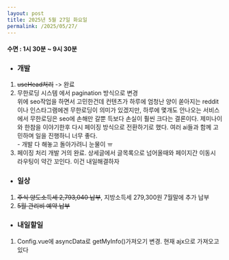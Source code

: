 ```yaml
---
layout: post
title: 2025년 5월 27일 화요일
permalink: /2025/05/27/
---
```

#### 수면 : 1시 30분 ~ 9시 30분
* ### 개발
1. ~~useHead처리~~ -> 완료
1. 무한로딩 시스템 에서 pagination 방식으로 변경<br>위에 seo작업을 하면서 고민한건데 컨텐츠가 하루에 엄청난 양이 쏟아지는 reddit이나 인스타그램에겐 무한로딩이 의미가 있겠지만, 하루에 몇개도 안나오는 서비스에서 무한로딩은 seo에 손해만 갈뿐 득보다 손실이 훨씬 크다는 결론이다. 제미나이와 한참을 이야기한후 다시 페이징 방식으로 전환하기로 했다. 여러 ai들과 함께 고민하며 일을 진행하니 너무 좋다. <br>- 개발 다 해놓고 돌아가려니 눈물이 ㅠ
1. 페이징 처리 개발 거의 완료. 상세글에서 글목록으로 넘어올때와 페이지간 이동시 라우팅이 약간 꼬인다. 이건 내일해결하자


* ### 일상
1. ~~주식 양도소득세 2,793,040 납부~~, 지방소득세 279,300원 7월말에 추가 납부
1. ~~5월 관리비 예약 납부~~

* ### 내일할일
1. Config.vue에 asyncData로 getMyInfo()가져오기 변경. 현재 ajx으로 가져오고 있다